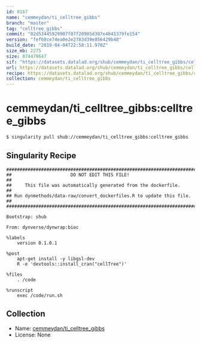 ```yaml
---
id: 8167
name: "cemmeydan/ti_celltree_gibbs"
branch: "master"
tag: "celltree_gibbs"
commit: "02d53445929907f87f20985d307e4041379fe154"
version: "fef68ce74ea0e2e2783d39e856429b48"
build_date: "2019-04-04T22:58:11.970Z"
size_mb: 2275
size: 874479647
sif: "https://datasets.datalad.org/shub/cemmeydan/ti_celltree_gibbs/celltree_gibbs/2019-04-04-02d53445-fef68ce7/fef68ce74ea0e2e2783d39e856429b48.simg"
url: https://datasets.datalad.org/shub/cemmeydan/ti_celltree_gibbs/celltree_gibbs/2019-04-04-02d53445-fef68ce7/
recipe: https://datasets.datalad.org/shub/cemmeydan/ti_celltree_gibbs/celltree_gibbs/2019-04-04-02d53445-fef68ce7/Singularity
collection: cemmeydan/ti_celltree_gibbs
---
```


# cemmeydan/ti_celltree_gibbs:celltree_gibbs

```bash
$ singularity pull shub://cemmeydan/ti_celltree_gibbs:celltree_gibbs
```

## Singularity Recipe

```singularity
########################################################################
##                      DO NOT EDIT THIS FILE!                        ##
##     This file was automatically generated from the dockerfile.     ##
## Run dynmethods/data-raw/convert_dockerfiles.R to update this file. ##
########################################################################

Bootstrap: shub

From: dynverse/dynwrap:bioc

%labels
    version 0.1.0.1

%post
    apt-get install -y libgsl-dev
    R -e 'devtools::install_cran("cellTree")'

%files
    . /code

%runscript
    exec /code/run.sh
```

## Collection

 - Name: [cemmeydan/ti_celltree_gibbs](https://github.com/cemmeydan/ti_celltree_gibbs)
 - License: None

